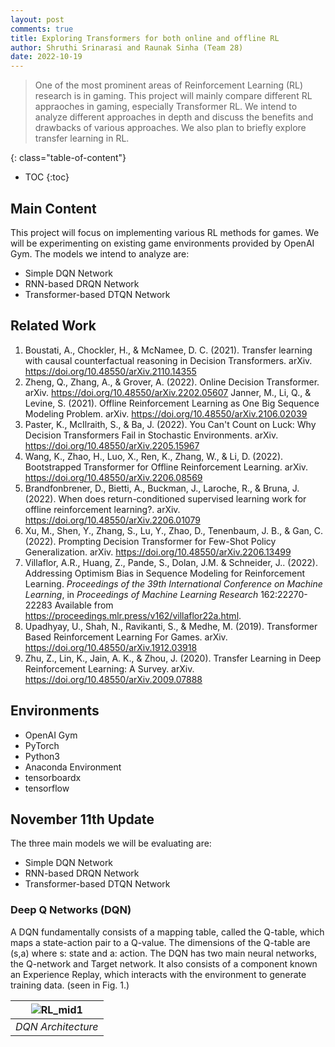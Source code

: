 ```yaml
---
layout: post
comments: true
title: Exploring Transformers for both online and offline RL
author: Shruthi Srinarasi and Raunak Sinha (Team 28)
date: 2022-10-19
---
```



> One of the most prominent areas of Reinforcement Learning (RL) research is in gaming. This project will mainly compare different RL appraoches in gaming, especially Transformer RL. We intend to analyze different approaches in depth and discuss the benefits and drawbacks of various approaches. We also plan to briefly explore transfer learning in RL.

<!--more-->
{: class="table-of-content"}
* TOC
{:toc}

## Main Content
This project will focus on implementing various RL methods for games. We will be experimenting on existing game environments provided by OpenAI Gym. The models we intend to analyze are:
* Simple DQN Network
* RNN-based DRQN Network
* Transformer-based DTQN Network

## Related Work
1. Boustati, A., Chockler, H., & McNamee, D. C. (2021). Transfer learning with causal counterfactual reasoning in Decision Transformers. arXiv. https://doi.org/10.48550/arXiv.2110.14355
2. Zheng, Q., Zhang, A., & Grover, A. (2022). Online Decision Transformer. arXiv. https://doi.org/10.48550/arXiv.2202.05607
Janner, M., Li, Q., & Levine, S. (2021). Offline Reinforcement Learning as One Big Sequence Modeling Problem. arXiv. https://doi.org/10.48550/arXiv.2106.02039
3. Paster, K., McIlraith, S., & Ba, J. (2022). You Can't Count on Luck: Why Decision Transformers Fail in Stochastic Environments. arXiv. https://doi.org/10.48550/arXiv.2205.15967
4. Wang, K., Zhao, H., Luo, X., Ren, K., Zhang, W., & Li, D. (2022). Bootstrapped Transformer for Offline Reinforcement Learning. arXiv. https://doi.org/10.48550/arXiv.2206.08569
5. Brandfonbrener, D., Bietti, A., Buckman, J., Laroche, R., & Bruna, J. (2022). When does return-conditioned supervised learning work for offline reinforcement learning?. arXiv. https://doi.org/10.48550/arXiv.2206.01079
6. Xu, M., Shen, Y., Zhang, S., Lu, Y., Zhao, D., Tenenbaum, J. B., & Gan, C. (2022). Prompting Decision Transformer for Few-Shot Policy Generalization. arXiv. https://doi.org/10.48550/arXiv.2206.13499
7. Villaflor, A.R., Huang, Z., Pande, S., Dolan, J.M. &amp; Schneider, J.. (2022). Addressing Optimism Bias in Sequence Modeling for Reinforcement Learning. <i>Proceedings of the 39th International Conference on Machine Learning</i>, in <i>Proceedings of Machine Learning Research</i> 162:22270-22283 Available from https://proceedings.mlr.press/v162/villaflor22a.html.
8. Upadhyay, U., Shah, N., Ravikanti, S., & Medhe, M. (2019). Transformer Based Reinforcement Learning For Games. arXiv. https://doi.org/10.48550/arXiv.1912.03918
9. Zhu, Z., Lin, K., Jain, A. K., & Zhou, J. (2020). Transfer Learning in Deep Reinforcement Learning: A Survey. arXiv. https://doi.org/10.48550/arXiv.2009.07888

## Environments
* OpenAI Gym
* PyTorch
* Python3
* Anaconda Environment
* tensorboardx
* tensorflow

## November 11th Update
The three main models we will be evaluating are:
* Simple DQN Network
* RNN-based DRQN Network
* Transformer-based DTQN Network

### Deep Q Networks (DQN)
A DQN fundamentally consists of a mapping table, called the Q-table, which maps a state-action pair to a Q-value. The dimensions of the Q-table are (s,a) where s: state and a: action. The DQN has two main neural networks, the Q-network and Target network. It also consists of a component known an Experience Replay, which interacts with the environment to generate training data. (seen in Fig. 1.)

| ![RL_mid1](https://user-images.githubusercontent.com/65851937/201502949-0ffac8cf-fcb6-4484-ac34-05c84cf9ab53.png) |
|:--:| 
| *DQN Architecture* |


<!-- ## Basic Syntax
### Image
Please create a folder with the name of your team id under `/assets/images/`, put all your images into the folder and reference the images in your main content.

You can add an image to your survey like this:
![YOLO]({{ '/assets/images/team00/object_detection.png' | relative_url }})
{: style="width: 400px; max-width: 100%;"}
*Fig 1. YOLO: An object detection method in computer vision* [1].

Please cite the image if it is taken from other people's work.


### Table
Here is an example for creating tables, including alignment syntax.

|             | column 1    |  column 2     |
| :---        |    :----:   |          ---: |
| row1        | Text        | Text          |
| row2        | Text        | Text          |



### Code Block
```
# This is a sample code block
import torch
print (torch.__version__)
```


### Formula
Please use latex to generate formulas, such as:

$$
\tilde{\mathbf{z}}^{(t)}_i = \frac{\alpha \tilde{\mathbf{z}}^{(t-1)}_i + (1-\alpha) \mathbf{z}_i}{1-\alpha^t}
$$

or you can write in-text formula $$y = wx + b$$.

### More Markdown Syntax
You can find more Markdown syntax at [this page](https://www.markdownguide.org/basic-syntax/).

## Reference
Please make sure to cite properly in your work, for example:

[1] Dwibedi, Debidatta, et al. "Counting out time: Class agnostic video repetition counting in the wild." Proceedings of the IEEE/CVF Conference on Computer Vision and Pattern Recognition. 2020.   

[Peng, et al.] Peng, Zhenghao, et al. "Maybe you can also use other format for reference as you wish." Nature. 2022. 

---


## Data Rich and Physics Certain

| Experiment 					| Parameters  											| Results  								| Comments 							|
| :---       					|    :----:   											|     :---: 							|     ---: 							|
| **DL + Data**																																						|

| Predicting only velocity  	| Dataset size : 10000<br> Network : 2->5->5->1 <br> activation: ReLU	|  ~100% accurate	| Generalises well over various initial velocities |
| Predicting only displacement 	| Dataset size : 10000<br> Network : 2->16->16->1 <br>	activation: ReLU |	Reasonable		| Better prediction for $u_0 \in dataset$, average prediction outside | 
| Predicting both $v_t, s_t$	| Dataset size : 10000<br> Network : 2->16->16->2 <br>	activation: tanh	|	Reasonable		| Better prediction for $u_0 \in dataset$, poor prediction outside |

-----

| **DL + Physics**																																			|
| Predicting both $v_t, s_t$, using Loss $L_{physics} = \|v_{predicted}^2-u_{initial}^2-2*g*s_{predicted}\|$ | Dataset size : 10000<br> Network : 2->16->16->1 <br>	activation: ReLU |	~0% accuracy		| Expected result as no supervision of any kind is provided |
| Predicting both $v_t, s_t$, using Loss $L_{velocity+phy} = (v_{predicted}-v_{actual})^2+\gamma*(v_{predicted}^2-u_{initial}^2-2*g*s_{predicted})^2$ | Dataset size : 10000<br> Network : 2->16->16->1 <br>	activation: ReLU |	Reasonable	| Prediction of $v_t$ is good. Was able to learn $s_t$ reasonably well without direct supervision |
| Predicting both $v_t, s_t$, using Loss $L_{supervised+phy} = (v_{predicted}-v_{actual})^2+(s_{predicted}-s_{actual})^2+\gamma*(v_{predicted}^2-u_{initial}^2-2*g*s_{predicted})^2$ | Dataset size : 10000<br> Network : 2->16->16->1 <br>	activation: ReLU |	Reasonable	| Not a better result w.r.t direct supervision |


**Observations :** 
- Physics equations are certain in this case and are the best to use.
- Both DL, Hybrid(DL+Physics) methods performance are equivalent (actual accuracy/loss varies based on fine training, random dataset generation)

Re running the above experiments with Dataset size of 200(Data Starvation), yielded the following observations
- DL performance is comparable with 10000 dataset when trained on much mode epochs(5x)
- Hybrid(DL+Physics) without direct supervision on $s_t$ has comparable/better closeness than DL only method for limited epochs($\sim$300) training.




## Data Rich and Physics Uncertain

| Experiment 					| Parameters  											| Results  								| Comments 							|
| :---       					|    :----:   											|     :---: 							|     ---: 							|
| **DL + Data**																																						|\
| Predicting both $v_t, s_t$	| Dataset size : 10000<br> Network : 2->16->16->2 <br>	activation: tanh	|	Reasonable		| Better prediction for $u_0 \in dataset$, poor prediction outside |
| **DL + Physics**																																			|
| Predicting both $v_t, s_t$<br> using Loss $L_{physics} = \|v_{predicted}^2-u_{initial}^2-2*g*s_{predicted}\|$ | Dataset size : 10000<br> Network : 2->16->16->1 <br>	activation: ReLU |	~0% accuracy		| Expected result as no supervision of any kind is provided |
| Predicting both $v_t, s_t$<br> using Loss $L_{velocity+phy} = (v_{predicted}-v_{actual})^2+\gamma*(v_{predicted}^2-u_{initial}^2-2*g*s_{predicted})^2$ | Dataset size : 10000<br> Network : 2->16->16->1 <br>	activation: ReLU |	Reasonable	| Prediction of $v_t$ is good. Was able to learn $s_t$ reasonably well without direct supervision |
| Predicting both $v_t, s_t$<br> using Loss $L_{supervised+phy} = (v_{predicted}-v_{actual})^2+(s_{predicted}-s_{actual})^2+\gamma*(v_{predicted}^2-u_{initial}^2-2*g*s_{predicted})^2$ | Dataset size : 10000<br> Network : 2->16->16->1 <br>	activation: ReLU |	Reasonable	| Not a better result w.r.t direct supervision, but bettr than DL when $u0$ is out of dataset |


**Observations :** 
- Both DL, Hybrid(DL+Physics) methods performance are similar, Hybrid(DL+Physics) is better when $u0$ is out of dataset, DL is better for $u0$ in dataset.
- Physics equations are not certain in this case and the above methods are better to use than Physics.

## Data Starvation and Physics Uncertain
- Similar observations as in data rich -->


